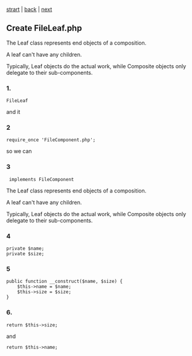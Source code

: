 [strart](./page01.md) | [back](./page02.md) | [next](./page04.md)
## Create FileLeaf.php

The Leaf class represents end objects of a composition. 

A leaf can't have any children.

Typically, Leaf objects do the actual work, while Composite objects only delegate to their sub-components.

### 1.
```
FileLeaf
```
and it
### 2
```
require_once 'FileComponent.php';
```
so we can
### 3
```
 implements FileComponent
```
The Leaf class represents end objects of a composition. 

A leaf can't have any children. 

Typically, Leaf objects do the actual work, while Composite objects only delegate to their sub-components.
### 4
```
private $name;
private $size;
```
### 5
```
public function __construct($name, $size) {
    $this->name = $name;
    $this->size = $size;
}
```
### 6.
```
return $this->size;
```
and
```
return $this->name;
```

